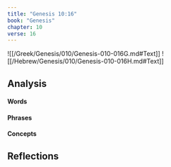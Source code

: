```yaml
---
title: "Genesis 10:16"
book: "Genesis"
chapter: 10
verse: 16
---
```

![[/Greek/Genesis/010/Genesis-010-016G.md#Text]]
![[/Hebrew/Genesis/010/Genesis-010-016H.md#Text]]

## Analysis

#### Words

#### Phrases

#### Concepts

## Reflections
